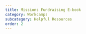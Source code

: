 ```yaml
---
title: Missions Fundraising E-book
category: Workcamps
subcategory: Helpful Resources
order: 2
---
```


